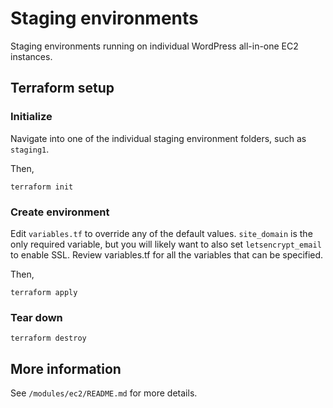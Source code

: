 # Staging environments 

Staging environments running on individual WordPress all-in-one EC2 instances.

## Terraform setup

### Initialize

Navigate into one of the individual staging environment folders, such as `staging1`.

Then,
```
terraform init
```

### Create environment

Edit `variables.tf` to override any of the default values. `site_domain` is the only required variable, but you will likely want to also set `letsencrypt_email` to enable SSL. Review variables.tf for all the variables that can be specified.

Then,
```
terraform apply
```

### Tear down

```
terraform destroy
```

## More information

See `/modules/ec2/README.md` for more details.
